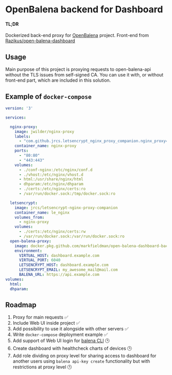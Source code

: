 # OpenBalena backend for Dashboard
#### TL;DR
Dockerized back-end proxy for [OpenBalena](https://www.balena.io/open/) project.
Front-end from [Razikus/open-balena-dashboard](https://github.com/Razikus/open-balena-dashboard)
## Usage 
Main purpose of this project is proxying requests to open-balena-api without the TLS issues from self-signed CA.
You can use it with, or without front-end part, which are included in this solution.
## Example of `docker-compose`
```yml
version: '3'

services:

  nginx-proxy:
    image: jwilder/nginx-proxy
    labels:
      - "com.github.jrcs.letsencrypt_nginx_proxy_companion.nginx_proxy=true"
    container_name: nginx-proxy
    ports:
      - "80:80"
      - "443:443"
    volumes:
      - ./conf-nginx:/etc/nginx/conf.d
      - ./vhost:/etc/nginx/vhost.d
      - html:/usr/share/nginx/html
      - dhparam:/etc/nginx/dhparam
      - ./certs:/etc/nginx/certs:ro
      - /var/run/docker.sock:/tmp/docker.sock:ro

  letsencrypt:
    image: jrcs/letsencrypt-nginx-proxy-companion
    container_name: le_nginx
    volumes_from:
      - nginx-proxy
    volumes:
      - ./certs:/etc/nginx/certs:rw
      - /var/run/docker.sock:/var/run/docker.sock:ro
  open-balena-proxy:
    image: docker.pkg.github.com/markfieldman/open-balena-dashboard-backend/open-balena-dashboard-backend:latest
    environment:
      VIRTUAL_HOST: dashboard.example.com
      VIRTUAL_PORT: 6040
      LETSENCRYPT_HOST: dashboard.example.com
      LETSENCRYPT_EMAIL: my_awesome_mail@mail.com
      BALENA_URL: https://api.example.com
volumes:
  html:
  dhparam:
```
## Roadmap
1. Proxy for main requests ✅
2. Include Web UI inside project ✅
3. Add possibility to use it alongside with other servers ✅
4. Write `docker-compose` deployment example ✅
5. Add support of Web UI login for [balena CLI](https://github.com/balena-io/balena-cli) 🕒
6. Create dashboard with healthcheck charts of devices 🕒
7. Add role dividing on proxy level for sharing access to dashboard for another users using `balena api-key create` functionality but with restrictions at proxy level 🕒
